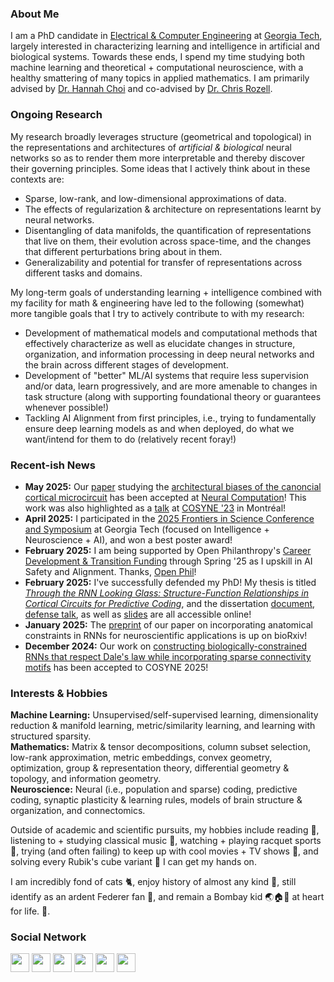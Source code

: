 ### About Me

I am a PhD candidate in <a href="https://www.ece.gatech.edu/" target="_blank">Electrical & Computer Engineering</a> at <a href="https://www.gatech.edu/" target="_blank">Georgia Tech</a>, largely interested in characterizing learning and intelligence in artificial and biological systems. Towards these ends, I spend my time studying both machine learning and theoretical + computational neuroscience, with a healthy smattering of many topics in applied mathematics.
I am primarily advised by <a href="https://hannahchoi.math.gatech.edu/people/about-hannah-choi/" target="_blank">Dr. Hannah Choi</a> and co-advised by <a href="https://siplab.gatech.edu/rozell.html" target="_blank">Dr. Chris Rozell</a>. 

### Ongoing Research

<!--Much of my proposed work revolves around and studies different aspects of <a href="https://arxiv.org/abs/1206.5538" target="_blank">representation learning</a> with an eye towards  explaining complex, hierarchical information processing systems.-->
My research broadly leverages structure (geometrical and topological) in the representations and architectures of _artificial & biological_ neural networks so as to render them more interpretable and thereby discover their governing principles.
Some ideas that I actively think about in these contexts are:
- Sparse, low-rank, and low-dimensional approximations of data.
- The effects of regularization & architecture on representations learnt by neural networks.
- Disentangling of data manifolds, the quantification of representations that live on them, their evolution across space-time, and the changes that different perturbations bring about in them.
- Generalizability and potential for transfer of representations across different tasks and domains.

My long-term goals of understanding learning + intelligence combined with my facility for math & engineering have led to the following (somewhat) more tangible goals that I try to actively contribute to with my research:
- Development of mathematical models and computational methods that effectively characterize as well as elucidate changes in structure, organization, and information processing in deep neural networks and the brain across different stages of development.
- Development of "better" ML/AI systems that require less supervision and/or data, learn progressively, and are more amenable to changes in task structure (along with supporting foundational theory or guarantees whenever possible!)
- Tackling AI Alignment from first principles, i.e., trying to fundamentally ensure deep learning models as and when deployed, do what we want/intend for them to do (relatively recent foray!)

### Recent-ish News
-  **May 2025:** Our <a href="https://www.biorxiv.org/content/10.1101/2024.05.23.595629v1/" target="_blank">paper</a> studying the <a href="https://hchoilab.github.io/corticalRNN/" target="_blank">architectural biases of the canoncial cortical microcircuit</a> has been accepted at <a href="https://direct.mit.edu/neco" target="_blank">Neural Computation</a>! This work was also highlighted as a <a href="https://www.youtube.com/live/0eSzx_cvqJU?feature=share&t=3930" target="_blank">talk</a> at <a href="https://www.cosyne.org/" target="_blank">COSYNE '23</a> in Montréal!
- **April 2025:** I participated in the <a href="https://cos.gatech.edu/news/2025-frontiers-science-intelligence" target="_blank">2025 Frontiers in Science Conference and Symposium</a> at Georgia Tech (focused on Intelligence + Neuroscience + AI), and won a best poster award!
-  **February 2025:** I am being supported by Open Philanthropy's <a href="https://www.openphilanthropy.org/career-development-and-transition-funding/" target="_blank">Career Development & Transition Funding</a> through Spring '25 as I upskill in AI Safety and Alignment. Thanks, <a href="https://www.openphilanthropy.org/" target="_blank">Open Phil</a>!
- **February 2025:** I've successfully defended my PhD! My thesis is titled <a href="https://bit.ly/aish-dissertation-defense" target="_blank">_Through the RNN Looking Glass: Structure-Function Relationships in Cortical Circuits for Predictive Coding_</a>, and the dissertation <a href="https://bit.ly/aish-dissertation-doc" target="_blank">document</a>, <a href="https://bit.ly/aish-dissertation-defense" target="_blank">defense talk</a>, as well as <a href="https://bit.ly/aish-dissertation-slides" target="_blank">slides</a> are all accessible online!
- **January 2025:** The <a href="https://www.biorxiv.org/content/10.1101/2025.01.09.632231v1" target="_blank">preprint</a> of our paper on incorporating anatomical constraints in RNNs for neuroscientific applications is up on bioRxiv!
- **December 2024:** Our work on <a href="https://hchoilab.github.io/biologicalRNNs/" target="_blank">constructing biologically-constrained RNNs that respect Dale's law while incorporating sparse connectivity motifs</a> has been accepted to COSYNE 2025! 

<!--
Recent news archives:
- **July 2022:** Our paper on leveraging <a href="https://arxiv.org/abs/2206.06563" target="_blank">persistent homology to theoretically explain the empirical successes of iterative magnitude pruning</a> has been accepted to the <a href="https://icml.cc/virtual/2022/workshop/13447" target="_blank">TAG in ML</a> workshop at ICML 2022, with a <a href="https://icml.cc/virtual/2022/20798" target="_blank">spotlight presentation</a>! It will be published in the PMLR volume _Topology, Algebra, and Geometry in Learning_, and is also being presented at the <a href="https://www.sparseneural.net/" target="_blank">Sparsity in Neural Networks Workshop 2022</a>. This work is a joint effort with my good friend, <a href="https://github.com/JakobKrzyston" target="_blank">Jakob Krzyston</a>.
- June 2022: I will be spending my summer in NYC at the Flatiron Institute's <a href="https://www.simonsfoundation.org/flatiron/center-for-computational-neuroscience/" target="_blank">Center for Computational Neuroscience</a>, working with <a href="https://sites.google.com/site/sueyeonchung/" target="_blank">Dr. SueYeon Chung</a>!
- October 2021: New preprint on <a href="https://arxiv.org/abs/2110.08447" target="_blank">detecting attacks on DNNs</a> using robust statistics up on arXiv! Joint work with <a href="https://www.linkedin.com/in/chandramouli-amarnath-40285a117" target="_blank">Chandramouli Amarnath</a>.
- July 2021: I had a great time participating in the <a href="https://www.logml.ai/" target="_blank">London Geometry and Machine Learning Summer School</a> and studying the topological properties of deep autoencoders  with <a href="https://kellyspendlove.github.io/" target="_blank">Dr. Kelly Spendlove</a> and co.
- June 2021: Our paper on multi-task learning for <a href="/docs/papers/ICIP_2021___XRay_MTL.pdf" target="_blank">multi-scale modelling of neural structure</a> in X-ray imagery will be appearing at <a href="https://2021.ieeeicip.org/Papers/AcceptedPapers.asp" target="_blank">ICIP 2021</a>!
- March 2021: I led a mini-project titled <a href="/docs/papers/CAB_First_Project.pdf" target="_blank">Modeling Visual Invariance with Symmetry Regularization</a> as part of my coursework for <a href="http://computationandbrain.wordpress.com/" target="_blank">Computation and the Brain</a>. Code (hopefully) coming soon!
- December 2020: I proposed and my committee said yes! The <a href="https://docs.google.com/presentation/d/1CwdIcPrBHtIGCnvnLMVvNSehDLcfvrzMZlBzTPdyTfA/edit#slide=id.gaf67c39d40_0_0" target="_blank">slides</a> of my talk are publicly accessible.
- October 2020: Our paper, "<a href="https://www.nature.com/articles/s41597-020-00692-y" target="_blank">A three-dimensional thalamocortical dataset for characterizing brain heterogeneity</a>" is now up in <a href = "https://www.nature.com/sdata/" target="_blank">Nature Scientific Data</a>! You can also take a look at our publicly available <a href="http://bossdb.org/project/prasad2020" target="_blank">dataset</a>.
- July 2020: We presented a <a href="/docs/papers/Balwani_ICML_Interpretability_Workshop_2020.pdf" target="_blank">4-pg version</a> of Deep Brain Discovery at the <a href="https://sites.google.com/view/mli4sd-icml2020/program?authuser=0#h.fyakn5jvpae2" target="_blank">ML Interpretability for Scientific Discovery</a> workshop at <a href="https://icml.cc/" target="_blank">ICML 2020</a>! I was also in attendance at the main conference and tutorials as a recipient of the ICML Diversity and Inclusion Fellowship. 
- June 2020: Our paper, "<a href="https://www.biorxiv.org/content/10.1101/2020.06.04.134635v1.abstract" target="_blank">A generative modeling approach for interpreting population-level variability in brain structure</a>" has been accepted to <a href="https://www.miccai2020.org/en/" target="_blank">MICCAI 2020</a>! Code and data are available <a href="https://nerdslab.github.io/brainsynth/" target="_blank">here</a>.
- May 2020: Our <a href="https://www.biorxiv.org/content/10.1101/2020.05.26.117473v1" target="_blank">preprint</a> on discovery of microstructure in brain imagery using deep learning, a.k.a <a href="https://nerdslab.github.io/deepbraindisco/" target="_blank">DeepBrainDisco</a> is is now up on bioRxiv!
- October 2020: I had the opportunity to serve as a <a href="https://tda-in-ml.github.io/committee" target="_blank">reviewer</a> for the <a href="https://tda-in-ml.github.io/" target="_blank">Topological Data Analysis and Beyond</a> workshop at <a href="https://nips.cc/Conferences/2020/" target="_blank">NeurIPS 2020</a>. The <a href="https://openreview.net/group?id=NeurIPS.cc/2020/Workshop/TDA_and_Beyond#all-submissions" target="_blank">papers submitted</a> were (in my humble opinion) of very high quality and some of the most novel and exciting work I've seen.
- April 2020: I served as a reviewer for the <a href="https://sites.google.com/view/clvision2020" target="_blank">Workshop on Continual Learning in Computer Vision</a> at CVPR 2020.
- June 2020: I volunteered as a content reviewer at <a href="https://neuromatch.io/academy/" target="_blank">Neuromatch Academy 2020</a>.
- June 2020: I served as a reviewer for the <a href="https://lifelongml.github.io/" target="_blank">Lifelong Learning Workshop</a> at ICML 2020.
- November 2019: I had the pleasure of attending the Banach Center - Oberwolfach Graduate Seminar on <a href="https://www.mfo.de/occasion/1947a" target="_blank">Mathematics of Deep Learning</a> in Poznań, Poland!
- November 2019: We presented our work, "<a href="https://ieeexplore.ieee.org/document/9048805" target="_blank">Modeling variability in brain architecture with deep feature learning</a>" at Asilomar 2019 in the Deep Learning & Neuroscience session!
- October 2019: Our review article on <a href="https://www.sciencedirect.com/science/article/pii/S2468451119300625" target="_blank">brain mapping at high resolutions</a> is out in COBME!
- October 2019: I contributed to 2 extended abstracts presented at <a href="https://alleninstitute.org/media/filer_public/38/be/38be5b2f-e678-45c0-9608-069116238488/bioimage2019_fullprogram_asof96.pdf" target="_blank">BioImage Informatics 2019</a> in Seattle, WA.
-->

### Interests & Hobbies

**Machine Learning:** Unsupervised/self-supervised learning, dimensionality reduction & manifold learning, metric/similarity learning, and learning with structured sparsity.<br>
**Mathematics:** Matrix & tensor decompositions, column subset selection, low-rank approximation, metric embeddings, convex geometry, optimization, group & representation theory, differential geometry & topology, and information geometry.<br>
**Neuroscience:** Neural (i.e., population and sparse) coding, predictive coding, synaptic plasticity & learning rules, models of brain structure & organization, and connectomics.

Outside of academic and scientific pursuits, my hobbies include reading 📖, listening to + studying classical music 🎼, watching + playing racquet sports 🎾, trying (and often failing) to keep up with cool movies + TV shows 🎥, and solving every Rubik's cube variant 🎲 I can get my hands on.

I am incredibly fond of cats 🐈, enjoy history of almost any kind 📜, still identify as an ardent Federer fan 💜, and remain a Bombay kid 🌏🏠👶 at heart for life. 🌈.

<!--
### Curriculum Vitae
<p float="left">
<a href="https://bit.ly/3bTpPf2"><img src="/images/cv_logo_clipart_bg_trans.png" height="60" width="60" /></a>
</p>
-->

### Social Network
<p float="left">
<a href="https://scholar.google.com/citations?user=wyXqxjwAAAAJ&hl=en" target="_blank"><img src="/images/google-scholar-logo.png" height="30" width="30" /></a>
<a href="https://github.com/AishwaryaHB" target="_blank"><img src="/images/GitHub-logo-crop.png" height="30" width="30" /></a>
<a href="https://twitter.com/Iishiiyaa" target="_blank"><img src="/images/twitter-logo-2.png" height="30" width="30" /></a>
<a href="https://www.linkedin.com/in/aishwaryahb" target="_blank"><img src="/images/linkedin-logo-2.png" height="30" width="30" /></a>
<a href="https://www.facebook.com/aishvarrya/" target="_blank"><img src="/images/facebook-logo-2019.png" height="30" width="30" /></a>
<a href="https://www.instagram.com/iishiiyaa/" target="_blank"><img src="/images/Instagram-LOGO-MPC-circle.png" height="30" width="30" /></a>
</p>
